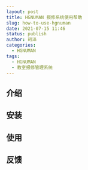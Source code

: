 ```yaml
---
layout: post
title: HGNUMAN 报修系统使用帮助 
slug: how-to-use-hgnuman
date: 2021-07-15 11:46
status: publish
author: 珂泽
categories: 
  - HGNUMAN
tags: 
  - HGNUMAN
  - 教室报修管理系统
---
```


## 介绍

## 安装

## 使用

## 反馈